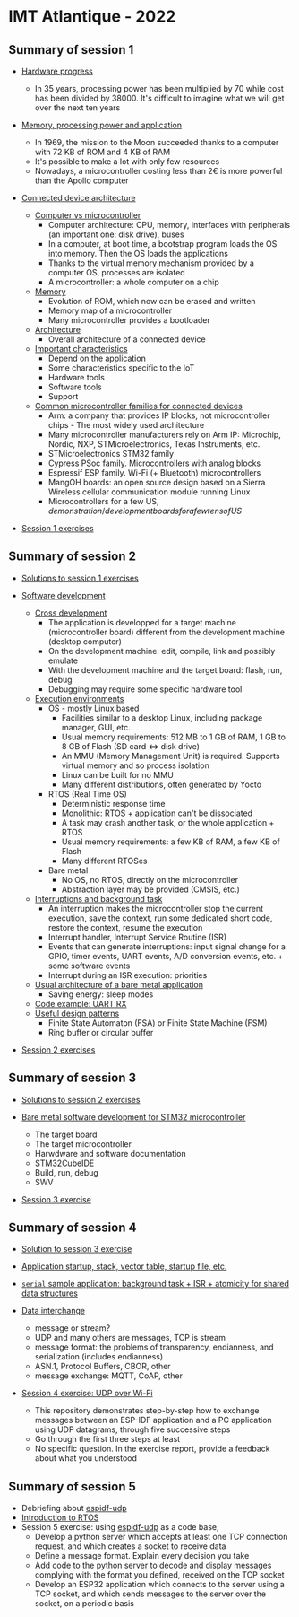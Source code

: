 # IMT Atlantique - 2022

## Summary of session 1

* [Hardware progress](https://pascalbod.github.io/iot-en-presentation/connectedDevice.html#/device-2)
    * In 35 years, processing power has been multiplied by 70 while cost has been divided by 38000. It's difficult to imagine what we will get over the next ten years
* [Memory, processing power and application](https://pascalbod.github.io/iot-en-presentation/connectedDevice.html#/device-3)
  * In 1969, the mission to the Moon succeeded thanks to a computer with 72 KB of ROM and 4 KB of RAM
  * It's possible to make a lot with only few resources
  * Nowadays, a microcontroller costing less than 2€ is more powerful than the Apollo computer
* [Connected device architecture](https://pascalbod.github.io/iot-en-presentation/connectedDevice.html#/device-4)
  * [Computer vs microcontroller](https://pascalbod.github.io/iot-en-presentation/connectedDevice.html#/4/1)
    * Computer architecture: CPU, memory, interfaces with peripherals (an important one: disk drive), buses
    * In a computer, at boot time, a bootstrap program loads the OS into memory. Then the OS loads the applications
    * Thanks to the virtual memory mechanism provided by a computer OS, processes are isolated
    * A microcontroller: a whole computer on a chip
  * [Memory](https://pascalbod.github.io/iot-en-presentation/connectedDevice.html#/4/6)
    * Evolution of ROM, which now can be erased and written
    * Memory map of a microcontroller
    * Many microcontroller provides a bootloader
  * [Architecture](https://pascalbod.github.io/iot-en-presentation/connectedDevice.html#/4/9)
    * Overall architecture of a connected device
  * [Important characteristics](https://pascalbod.github.io/iot-en-presentation/connectedDevice.html#/4/11)
    * Depend on the application
    * Some characteristics specific to the IoT
    * Hardware tools
    * Software tools
    * Support
  * [Common microcontroller families for connected devices](https://pascalbod.github.io/iot-en-presentation/connectedDevice.html#/4/16)
    * Arm: a company that provides IP blocks, not microcontroller chips - The most widely used architecture
    * Many microcontroller manufacturers rely on Arm IP: Microchip, Nordic, NXP, STMicroelectronics, Texas Instruments, etc.
    * STMicroelectronics STM32 family
    * Cypress PSoc family. Microcontrollers with analog blocks
    * Espressif ESP family. Wi-Fi (+ Bluetooth) microcontrollers
    * MangOH boards: an open source design based on a Sierra Wireless cellular communication module running Linux
    * Microcontrollers for a few US$, demonstration/development boards for a few tens of US$

* [Session 1 exercises](session1Exercises.md)

## Summary of session 2

* [Solutions to session 1 exercises](https://github.com/PascalBod/IMTAtlantique-2022/tree/main/session1Solutions)

* [Software development](https://pascalbod.github.io/iot-en-presentation/connectedDevice.html#/device-7)
  * [Cross development](https://pascalbod.github.io/iot-en-presentation/connectedDevice.html#/7/1)
    * The application is developped for a target machine (microcontroller board) different from the development machine (desktop computer)
    * On the development machine: edit, compile, link and possibly emulate
    * With the development machine and the target board: flash, run, debug
    * Debugging may require some specific hardware tool
  * [Execution environments](https://pascalbod.github.io/iot-en-presentation/connectedDevice.html#/7/5)
    * OS - mostly Linux based
      * Facilities similar to a desktop Linux, including package manager, GUI, etc.
      * Usual memory requirements: 512 MB to 1 GB of RAM, 1 GB to 8 GB of Flash (SD card <=> disk drive)
      * An MMU (Memory Management Unit) is required. Supports virtual memory and so process isolation
      * Linux can be built for no MMU
      * Many different distributions, often generated by Yocto
    * RTOS (Real Time OS)
      * Deterministic response time
      * Monolithic: RTOS + application can't be dissociated
      * A task may crash another task, or the whole application + RTOS
      * Usual memory requirements: a few KB of RAM, a few KB of Flash
      * Many different RTOSes
    * Bare metal
      * No OS, no RTOS, directly on the microcontroller
      * Abstraction layer may be provided (CMSIS, etc.)
  * [Interruptions and background task](https://pascalbod.github.io/iot-en-presentation/connectedDevice.html#/7/23)
    * An interruption makes the microcontroller stop the current execution, save the context, run some dedicated short code, restore the context, resume the execution
    * Interrupt handler, Interrupt Service Routine (ISR)
    * Events that can generate interruptions: input signal change for a GPIO, timer events, UART events, A/D conversion events, etc. + some software events
    * Interrupt during an ISR execution: priorities
  * [Usual architecture of a bare metal application](https://pascalbod.github.io/iot-en-presentation/connectedDevice.html#/7/36)
    * Saving energy: sleep modes
  * [Code example: UART RX](https://pascalbod.github.io/iot-en-presentation/connectedDevice.html#/7/47)
  * [Useful design patterns](https://pascalbod.github.io/iot-en-presentation/connectedDevice.html#/7/54)
    * Finite State Automaton (FSA) or Finite State Machine (FSM)
    * Ring buffer or circular buffer

* [Session 2 exercises](session2Exercises.md)

## Summary of session 3

* [Solutions to session 2 exercises](https://github.com/PascalBod/IMTAtlantique-2022/tree/main/session2Solutions)

* [Bare metal software development for STM32 microcontroller](https://pascalbod.github.io/stm32-dev-en-presentation/)
  * The target board
  * The target microcontroller
  * Harwdware and software documentation
  * [STM32CubeIDE](https://pascalbod.github.io/stm32-dev-en-presentation/#/21)
  * Build, run, debug
  * SWV

* [Session 3 exercise](https://github.com/PascalBod/IMTAtlantique-2022/blob/main/session3Exercises.md)

## Summary of session 4

* [Solution to session 3 exercise](https://github.com/PascalBod/IMTAtlantique-2022/tree/main/session3Solutions)

* [Application startup, stack, vector table, startup file, etc.](https://pascalbod.github.io/stm32-dev-en-presentation/#/30)
* [`serial` sample application: background task + ISR + atomicity for shared data structures](https://pascalbod.github.io/stm32-dev-en-presentation/#/53)
* [Data interchange](https://pascalbod.github.io/iot-en-presentation/#/communications-7)
  * message or stream?
  * UDP and many others are messages, TCP is stream
  * message format: the problems of transparency, endianness, and serialization (includes endianness)
  * ASN.1, Protocol Buffers, CBOR, other
  * message exchange: MQTT, CoAP, other
 
* [Session 4 exercise: UDP over Wi-Fi](https://github.com/PascalBod/espidf-udp)
  * This repository demonstrates step-by-step how to exchange messages between an ESP-IDF application and a PC application using UDP datagrams, through five successive steps
  * Go through the first three steps at least
  * No specific question. In the exercise report, provide a feedback about what you understood

## Summary of session 5

* Debriefing about [espidf-udp](https://github.com/PascalBod/espidf-udp)
* [Introduction to RTOS](https://pascalbod.github.io/rtos-en-presentation/)
* Session 5 exercise: using [espidf-udp](https://github.com/PascalBod/espidf-udp) as a code base,
  * Develop a python server which accepts at least one TCP connection request, and which creates a socket to receive data
  * Define a message format. Explain every decision you take
  * Add code to the python server to decode and display messages complying with the format you defined, received on the TCP socket
  * Develop an ESP32 application which connects to the server using a TCP socket, and which sends messages to the server over the socket, on a periodic basis
